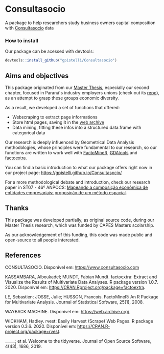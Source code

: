 # Consultasocio

A package to help researchers study business owners capital composition with [Consultasocio](https://www.consultasocio.com) data

### How to install

Our package can be acessed with devtools:

``` r
devtools::install_github("gpistelli/Consultasocio")
```

## Aims and objectives

This package originated from our [Master Thesis](https://acervodigital.ufpr.br/handle/1884/74947), especially our second chapter, focused in Paraná's industry employers unions (check out its [repo](https://github.com/gpistelli/Federacoes_Ind)), as an attempt to grasp these groups economic diversity.

As a result, we developed a set of functions that offered:

- Webscraping to extract page informations
- Store html pages, saving it in the [web archive](https://web.archive.org/)
- Data mining, fitting these infos into a structured data.frame with categorical data

Our research is deeply influenced by Geometrical Data Analysis methodologies, whose principles were fundamental to our research, so our functions are written to work well with [FactoMineR](https://cran.r-project.org/web/packages/FactoMineR/index.html), [GDAtools](https://cran.r-project.org/web/packages/GDAtools/index.html) and [factoextra](https://cran.r-project.org/web/packages/factoextra/index.html).

You can find a basic introduction to what our package offers right now in our project page: https://gpistelli.github.io/Consultasocio/

For a more methodological debate and introduction, check our research paper in ST07 - 46º ANPOCS: [Mapeando a composição econômica de entidades empresariais: proposição de um método espacial](https://www.encontro2022.anpocs.com/atividade/view?q=YToyOntzOjY6InBhcmFtcyI7czozNjoiYToxOntzOjEyOiJJRF9BVElWSURBREUiO3M6MzoiMTM0Ijt9IjtzOjE6ImgiO3M6MzI6ImE1NDM1YjRjYzcyZmMyMDNkMjk2ODhiNDI2NzRlNTJlIjt9&ID_ATIVIDADE=134).

## Thanks

This package was developed partially, as original source code, during our Master Thesis research, which was funded by CAPES Masters scolarship.

As our acknowledgement of this funding, this code was made public and open-source to all people interested.

## References

CONSULTASOCIO. Disponível em: <https://www.consultasocio.com>

KASSAMBARA, Alboukadel; MUNDT, Fabian Mundt. factoextra: Extract and Visualize the Results of Multivariate Data Analyses. R package version 1.0.7. 2020. Disponível em:
<https://CRAN.Rproject.org/package=factoextra>.

LE, Sebastien; JOSSE, Julie; HUSSON, Francois. FactoMineR: An R Package for Multivariate Analysis. Journal of Statistical Software, 25(1), 2008.

WAYBACK MACHINE. Disponível em: <https://web.archive.org/>

WICKHAM, Hadley. rvest: Easily Harvest (Scrape) Web Pages. R package version 0.3.6. 2020. Disponível em: <https://CRAN.R-project.org/package=rvest>.

_____; et al. Welcome to the tidyverse. Journal of Open Source Software, 4(43), 1686, 2019.
